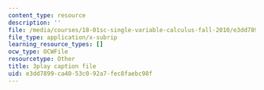 ```yaml
---
content_type: resource
description: ''
file: /media/courses/18-01sc-single-variable-calculus-fall-2010/e3dd7899ca4053c092a7fec8faebc98f_bnhIRhnBa1A.vtt
file_type: application/x-subrip
learning_resource_types: []
ocw_type: OCWFile
resourcetype: Other
title: 3play caption file
uid: e3dd7899-ca40-53c0-92a7-fec8faebc98f
---
```

